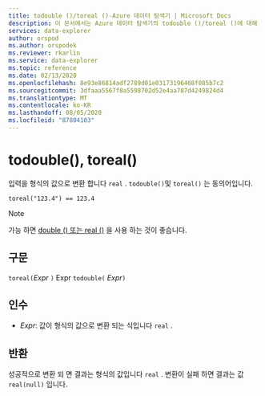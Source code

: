 ```yaml
---
title: todouble ()/toreal ()-Azure 데이터 탐색기 | Microsoft Docs
description: 이 문서에서는 Azure 데이터 탐색기의 todouble ()/toreal ()에 대해 설명 합니다.
services: data-explorer
author: orspod
ms.author: orspodek
ms.reviewer: rkarlin
ms.service: data-explorer
ms.topic: reference
ms.date: 02/13/2020
ms.openlocfilehash: 8e93e86814adf2789d01e03173196468f085b7c2
ms.sourcegitcommit: 3dfaaa5567f8a5598702d52e4aa787d4249824d4
ms.translationtype: MT
ms.contentlocale: ko-KR
ms.lasthandoff: 08/05/2020
ms.locfileid: "87804103"
---
```

# <a name="todouble-toreal"></a>todouble(), toreal()

입력을 형식의 값으로 변환 합니다 `real` . `todouble()`및 `toreal()` 는 동의어입니다.

```kusto
toreal("123.4") == 123.4
```

> [!NOTE]
> 가능 하면 [double () 또는 real ()](./scalar-data-types/real.md) 을 사용 하는 것이 좋습니다.

## <a name="syntax"></a>구문

`toreal(`*Expr* `)` 
 Expr `todouble(` *Expr*`)`

## <a name="arguments"></a>인수

* *Expr*: 값이 형식의 값으로 변환 되는 식입니다 `real` .

## <a name="returns"></a>반환

성공적으로 변환 되 면 결과는 형식의 값입니다 `real` .
변환이 실패 하면 결과는 값 `real(null)` 입니다.
